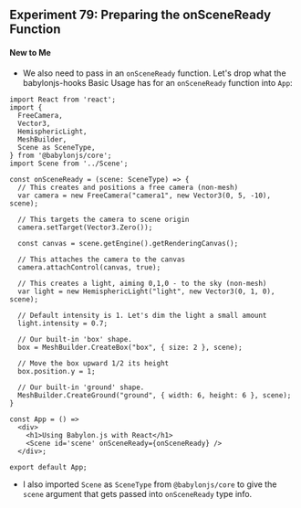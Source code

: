 ## Experiment 79: Preparing the onSceneReady Function

#### New to Me
- We also need to pass in an `onSceneReady` function. Let's drop what the babylonjs-hooks Basic Usage has for an `onSceneReady` function into `App`:
```tsx
import React from 'react';
import {
  FreeCamera,
  Vector3,
  HemisphericLight,
  MeshBuilder,
  Scene as SceneType,
} from '@babylonjs/core';
import Scene from '../Scene';

const onSceneReady = (scene: SceneType) => {
  // This creates and positions a free camera (non-mesh)
  var camera = new FreeCamera("camera1", new Vector3(0, 5, -10), scene);

  // This targets the camera to scene origin
  camera.setTarget(Vector3.Zero());

  const canvas = scene.getEngine().getRenderingCanvas();

  // This attaches the camera to the canvas
  camera.attachControl(canvas, true);

  // This creates a light, aiming 0,1,0 - to the sky (non-mesh)
  var light = new HemisphericLight("light", new Vector3(0, 1, 0), scene);

  // Default intensity is 1. Let's dim the light a small amount
  light.intensity = 0.7;

  // Our built-in 'box' shape.
  box = MeshBuilder.CreateBox("box", { size: 2 }, scene);

  // Move the box upward 1/2 its height
  box.position.y = 1;

  // Our built-in 'ground' shape.
  MeshBuilder.CreateGround("ground", { width: 6, height: 6 }, scene);
}

const App = () =>
  <div>
    <h1>Using Babylon.js with React</h1>
    <Scene id='scene' onSceneReady={onSceneReady} />
  </div>;

export default App;
```
- I also imported `Scene` as `SceneType` from `@babylonjs/core` to give the `scene` argument that gets passed into `onSceneReady` type info.